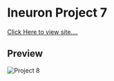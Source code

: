 # Ineuron Project 7


[Click Here to view site....](https://pankaj-kb.github.io/Ineuron-Project-8/)


## Preview

![Project 8](./project8-preview.gif)